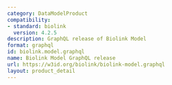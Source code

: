 ```yaml
---
category: DataModelProduct
compatibility:
- standard: biolink
  version: 4.2.5
description: GraphQL release of Biolink Model
format: graphql
id: biolink.model.graphql
name: Biolink Model GraphQL release
url: https://w3id.org/biolink/biolink-model.graphql
layout: product_detail
---
```

